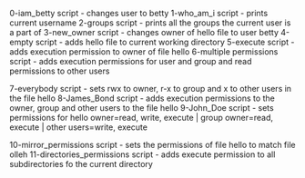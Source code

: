 0-iam_betty script - changes user to betty
1-who_am_i script - prints current username
2-groups script - prints all the groups the current user is a part of
3-new_owner script - changes owner of hello file to user betty
4-empty script - adds hello file to current working directory
5-execute script - adds execution permission to owner of file hello
6-multiple permissions script - adds execution permissions for user and group and read permissions to other users

7-everybody script - sets rwx to owner, r-x to group and x to other users in the file hello
8-James_Bond script - adds execution permissions to the owner, group and other users to the file hello
9-John_Doe script - sets permissions for hello owner=read, write, execute | group owner=read, execute | other users=write, execute

10-mirror_permissions script - sets the permissions of file hello to match file olleh
11-directories_permissions script - adds execute permission to all subdirectories fo the current directory


